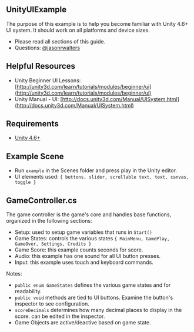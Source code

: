 UnityUIExample
--------

The purpose of this example is to help you become familiar with Unity 4.6+ UI system.  It should work on all platforms and device sizes.

* Please read all sections of this guide.  
* Questions: [@jasonrwalters](http://twitter.com/jasonrwalters)


Helpful Resources
--------
* Unity Beginner UI Lessons: [http://unity3d.com/learn/tutorials/modules/beginner/ui](http://unity3d.com/learn/tutorials/modules/beginner/ui)
* Unity Manual - UI: [http://docs.unity3d.com/Manual/UISystem.html](http://docs.unity3d.com/Manual/UISystem.html)


Requirements
--------
* [Unity 4.6+](http://unity3d.com/unity/download)


Example Scene
--------
* Run `example` in the Scenes folder and press play in the Unity editor.
* UI elements used:  `{ buttons, slider, scrollable text, text, canvas, toggle }`


GameController.cs
------
The game controller is the game's core and handles base functions, organized in the following sections:

* Setup:  used to setup game variables that runs in `Start()`
* Game States:  controls the various states `{ MainMenu, GamePlay, GameOver, Settings, Credits }`
* Game Score:  this example counts seconds for score.
* Audio:  this example has one sound for all UI button presses.
* Input:  this example uses touch and keyboard commands.

Notes:
* `public enum GameStates` defines the various game states and for readability.
* `public void` methods are tied to UI buttons.  Examine the button's inspector to see configuration.
* `scoreDecimals` determines how many decimal places to display in the score.  can be edited in the inspector.
* Game Objects are active/deactive based on game state.
